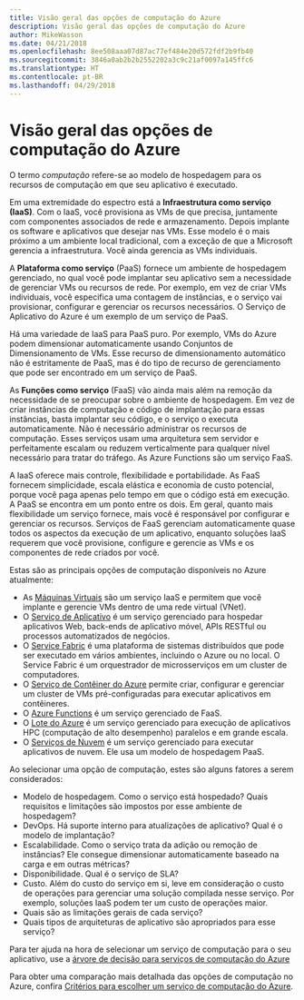 ```yaml
---
title: Visão geral das opções de computação do Azure
description: Visão geral das opções de computação do Azure
author: MikeWasson
ms.date: 04/21/2018
ms.openlocfilehash: 8ee508aaa07d87ac77ef484e20d572fdf2b9fb40
ms.sourcegitcommit: 3846a0ab2b2b2552202a3c9c21af0097a145ffc6
ms.translationtype: HT
ms.contentlocale: pt-BR
ms.lasthandoff: 04/29/2018
---
```

# <a name="overview-of-azure-compute-options"></a>Visão geral das opções de computação do Azure

O termo *computação* refere-se ao modelo de hospedagem para os recursos de computação em que seu aplicativo é executado. 

Em uma extremidade do espectro está a **Infraestrutura como serviço (IaaS)**. Com o IaaS, você provisiona as VMs de que precisa, juntamente com componentes associados de rede e armazenamento. Depois implante os software e aplicativos que desejar nas VMs. Esse modelo é o mais próximo a um ambiente local tradicional, com a exceção de que a Microsoft gerencia a infraestrutura. Você ainda gerencia as VMs individuais.  

A **Plataforma como serviço** (PaaS) fornece um ambiente de hospedagem gerenciado, no qual você pode implantar seu aplicativo sem a necessidade de gerenciar VMs ou recursos de rede. Por exemplo, em vez de criar VMs individuais, você especifica uma contagem de instâncias, e o serviço vai provisionar, configurar e gerenciar os recursos necessários. O Serviço de Aplicativo do Azure é um exemplo de um serviço de PaaS.

Há uma variedade de IaaS para PaaS puro. Por exemplo, VMs do Azure podem dimensionar automaticamente usando Conjuntos de Dimensionamento de VMs. Esse recurso de dimensionamento automático não é estritamente de PaaS, mas é do tipo de recurso de gerenciamento que pode ser encontrado em um serviço de PaaS.

As **Funções como serviço** (FaaS) vão ainda mais além na remoção da necessidade de se preocupar sobre o ambiente de hospedagem. Em vez de criar instâncias de computação e código de implantação para essas instâncias, basta implantar seu código, e o serviço o executa automaticamente. Não é necessário administrar os recursos de computação. Esses serviços usam uma arquitetura sem servidor e perfeitamente escalam ou reduzem verticalmente para qualquer nível necessário para tratar do tráfego. As Azure Functions são um serviço FaaS.

A IaaS oferece mais controle, flexibilidade e portabilidade. As FaaS fornecem simplicidade, escala elástica e economia de custo potencial, porque você paga apenas pelo tempo em que o código está em execução. A PaaS se encontra em um ponto entre os dois. Em geral, quanto mais flexibilidade um serviço fornece, mais você é responsável por configurar e gerenciar os recursos. Serviços de FaaS gerenciam automaticamente quase todos os aspectos da execução de um aplicativo, enquanto soluções IaaS requerem que você provisione, configure e gerencie as VMs e os componentes de rede criados por você.

Estas são as principais opções de computação disponíveis no Azure atualmente:

- As [Máquinas Virtuais](/azure/virtual-machines/) são um serviço IaaS e permitem que você implante e gerencie VMs dentro de uma rede virtual (VNet).
- O [Serviço de Aplicativo](/azure/app-service/app-service-value-prop-what-is) é um serviço gerenciado para hospedar aplicativos Web, back-ends de aplicativo móvel, APIs RESTful ou processos automatizados de negócios.
- O [Service Fabric](/azure/service-fabric/service-fabric-overview) é uma plataforma de sistemas distribuídos que pode ser executado em vários ambientes, incluindo o Azure ou no local. O Service Fabric é um orquestrador de microsserviços em um cluster de computadores. 
- O [Serviço de Contêiner do Azure](/azure/container-service/container-service-intro) permite criar, configurar e gerenciar um cluster de VMs pré-configuradas para executar aplicativos em contêineres.
- O [Azure Functions](/azure/azure-functions/functions-overview) é um serviço gerenciado de FaaS.
- O [Lote do Azure](/azure/batch/batch-technical-overview) é um serviço gerenciado para execução de aplicativos HPC (computação de alto desempenho) paralelos e em grande escala.
- O [Serviços de Nuvem](/azure/cloud-services/cloud-services-choose-me) é um serviço gerenciado para executar aplicativos de nuvem. Ele usa um modelo de hospedagem PaaS. 

Ao selecionar uma opção de computação, estes são alguns fatores a serem considerados:

- Modelo de hospedagem. Como o serviço está hospedado? Quais requisitos e limitações são impostos por esse ambiente de hospedagem? 
- DevOps. Há suporte interno para atualizações de aplicativo? Qual é o modelo de implantação?
- Escalabilidade. Como o serviço trata da adição ou remoção de instâncias? Ele consegue dimensionar automaticamente baseado na carga e em outras métricas? 
- Disponibilidade. Qual é o serviço de SLA? 
- Custo. Além do custo do serviço em si, leve em consideração o custo de operações para gerenciar uma solução compilada nesse serviço. Por exemplo, soluções IaaS podem ter um custo de operações maior.
- Quais são as limitações gerais de cada serviço? 
- Quais tipos de arquiteturas de aplicativo são apropriados para esse serviço? 

Para ter ajuda na hora de selecionar um serviço de computação para o seu aplicativo, use a [árvore de decisão para serviços de computação do Azure](./compute-decision-tree.md)

Para obter uma comparação mais detalhada das opções de computação no Azure, confira [Critérios para escolher um serviço de computação do Azure](./compute-comparison.md).
